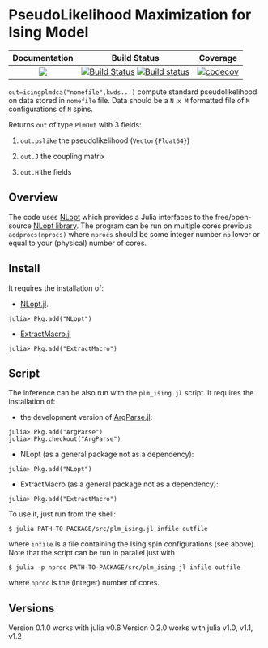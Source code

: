 PseudoLikelihood Maximization for Ising Model
=============================================

| **Documentation**                       | **Build Status**                                                                                | **Coverage** |
|:---------------------------------------:|:-----------------------------------------------------------------------------------------------:|:------------:|
| [![](https://img.shields.io/badge/docs-latest-blue.svg)](https://pagnani.github.io/PlmIsing/dev) | [![Build Status](https://travis-ci.com/pagnani/PlmIsing.svg?branch=master)](https://travis-ci.com/pagnani/PlmIsing) [![Build status](https://ci.appveyor.com/api/github/webhook?id=cyq9kwo8w2bpdgys)](https://ci.appveyor.com/project/pagnani/plmising) | [![codecov](https://codecov.io/gh/pagnani/PlmIsing/branch/master/graph/badge.svg)](https://codecov.io/gh/pagnani/PlmIsing) |

``out=isingplmdca("nomefile",kwds...)`` compute standard pseudolikelihood on data stored in `nomefile` file. Data should be a `N x M` formatted file of `M` configurations of `N` spins.

Returns ``out`` of type ``PlmOut`` with 3 fields:

1. `out.pslike` the pseudolikelihood (`Vector{Float64}`)

2. `out.J` the coupling matrix

3. `out.H` the fields


Overview
-------

The code uses
[NLopt](https://github.com/JuliaOpt/NLopt.jl) which provides a Julia
interfaces to the free/open-source [NLopt
library](http://ab-initio.mit.edu/wiki/index.php/NLopt). The program
can be run on multiple cores previous ``addprocs(nprocs)`` where
``nprocs`` should be some integer number `np` lower or equal to your
(physical) number of cores.

Install
-------
It requires the installation of:

* [NLopt.jl](https://github.com/JuliaOpt/NLopt.jl).
```
julia> Pkg.add("NLopt")
```
* [ExtractMacro.jl](https://github.com/carlobaldassi/ExtractMacro.jl)
```
julia> Pkg.add("ExtractMacro")
```

Script
------

The inference can be also run with the `plm_ising.jl` script. It requires the installation of:

* the development version of [ArgParse.jl](https://github.com/carlobaldassi/ArgParse.jl):
```
julia> Pkg.add("ArgParse")
julia> Pkg.checkout("ArgParse")
```

* NLopt (as a general package not as a dependency):
```
julia> Pkg.add("NLopt")
```

* ExtractMacro (as a general package not as a dependency):
```
julia> Pkg.add("ExtractMacro")

```

To use it, just run from the shell:

```
$ julia PATH-TO-PACKAGE/src/plm_ising.jl infile outfile
```
where `infile` is a file containing the Ising spin configurations (see above). Note that the script can be run in parallel just with
```
$ julia -p nproc PATH-TO-PACKAGE/src/plm_ising.jl infile outfile
```
where `nproc` is the (integer) number of cores.

Versions
--------

Version 0.1.0 works with julia v0.6
Version 0.2.0 works with julia v1.0, v1.1, v1.2
